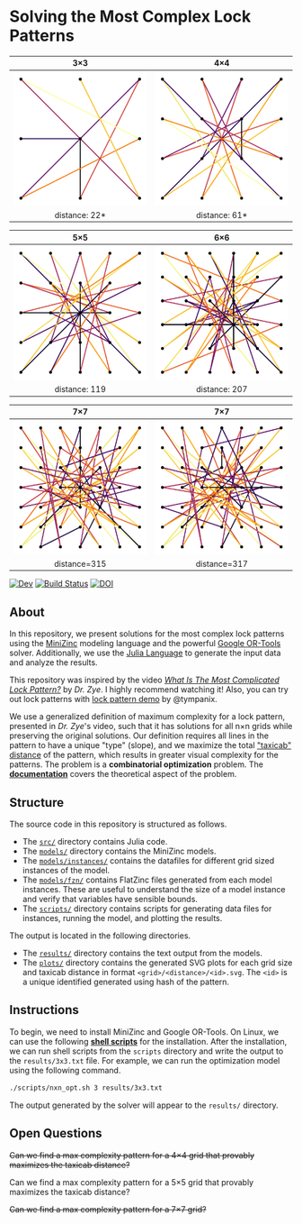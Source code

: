 # Solving the Most Complex Lock Patterns
3×3 | 4×4
:-:|:-:
![](plots/3x3/22/8827232152991697021.svg) | ![](plots/4x4/61/3959962646779093142.svg)
distance: 22* | distance: 61*

5×5 | 6×6
:-:|:-:
![](plots/5x5/119/17529919773630584012.svg) | ![](plots/6x6/207/2064057785432189769.svg)
distance: 119 | distance: 207

7×7 | 7×7
:-: | :-:
![](plots/7x7/315/16843976087494029817.svg) | ![](plots/7x7/317/4374660966625510281.svg)
distance=315 | distance=317

<!-- [![Stable](https://img.shields.io/badge/docs-stable-blue.svg)](https://jaantollander.github.io/LockPatternComplexity.jl/stable) -->
[![Dev](https://img.shields.io/badge/docs-dev-blue.svg)](https://jaantollander.github.io/LockPatternComplexity.jl/dev)
[![Build Status](https://github.com/jaantollander/LockPatternComplexity.jl/workflows/CI/badge.svg)](https://github.com/jaantollander/LockPatternComplexity.jl/actions)
[![DOI](https://zenodo.org/badge/433790288.svg)](https://zenodo.org/badge/latestdoi/433790288)

## About
In this repository, we present solutions for the most complex lock patterns using the [MiniZinc](https://www.minizinc.org/) modeling language and the powerful [Google OR-Tools](https://developers.google.com/optimization/) solver. Additionally, we use the [Julia Language](https://julialang.org/) to generate the input data and analyze the results.

This repository was inspired by the video [*What Is The Most Complicated Lock Pattern?*](https://www.youtube.com/watch?v=PKjbBQ0PBCQ) by *Dr. Zye*. I highly recommend watching it! Also, you can try out lock patterns with [lock pattern demo](https://tympanix.github.io/pattern-lock-js/) by @tympanix.

We use a generalized definition of maximum complexity for a lock pattern, presented in *Dr. Zye*'s video, such that it has solutions for all n×n grids while preserving the original solutions. Our definition requires all lines in the pattern to have a unique "type" (slope), and we maximize the total ["taxicab" distance](https://en.wikipedia.org/wiki/Taxicab_geometry) of the pattern, which results in greater visual complexity for the patterns. The problem is a **combinatorial optimization** problem. The  [**documentation**](https://jaantollander.github.io/LockPatternComplexity.jl/dev/) covers the theoretical aspect of the problem.


## Structure
The source code in this repository is structured as follows.

* The [`src/`](./src/) directory contains Julia code.
* The [`models/`](./models/) directory contains the MiniZinc models.
* The [`models/instances/`](./models/instances/) contains the datafiles for different grid sized instances of the model.
* The [`models/fzn/`](./models/fzn/) contains FlatZinc files generated from each model instances. These are useful to understand the size of a model instance and verify that variables have sensible bounds.
* The [`scripts/`](./scripts/) directory contains scripts for generating data files for instances, running the model, and plotting the results.

The output is located in the following directories.

* The [`results/`](./results/) directory contains the text output from the models.
* The [`plots/`](./plots/) directory contains the generated SVG plots for each grid size and taxicab distance in format `<grid>/<distance>/<id>.svg`. The `<id>` is a unique identified generated using hash of the pattern.


## Instructions
To begin, we need to install MiniZinc and Google OR-Tools. On Linux, we can use the following [**shell scripts**](https://github.com/jaantollander/install-minizinc-ortools) for the installation. After the installation, we can run shell scripts from the `scripts` directory and write the output to the `results/3x3.txt` file. For example, we can run the optimization model using the following command.

```bash
./scripts/nxn_opt.sh 3 results/3x3.txt
```

The output generated by the solver will appear to the `results/` directory.

<!-- We can generate plots using ... -->


## Open Questions
~~Can we find a max complexity pattern for a 4×4 grid that provably maximizes the taxicab distance?~~

Can we find a max complexity pattern for a 5×5 grid that provably maximizes the taxicab distance?

~~Can we find a max complexity pattern for a 7×7 grid?~~
